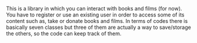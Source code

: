This is a library in which you can interact with books and films (for now).
You have to register or use an existing user in order to access some of its content such as, take or donate books and films.
In terms of codes there is basically seven classes but three of them are actually a way to save/storage the others,
so the code can keep track of them.
